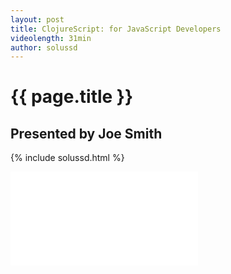 ```yaml
---
layout: post
title: ClojureScript: for JavaScript Developers
videolength: 31min
author: solussd
---
```


# {{ page.title }}

## Presented by Joe Smith

{% include solussd.html %}

<div class="fluid-width-video-wrapper"><iframe src="//www.youtube.com/embed/DnLfboeUKT4" frameborder="0" allowfullscreen></iframe></div>
